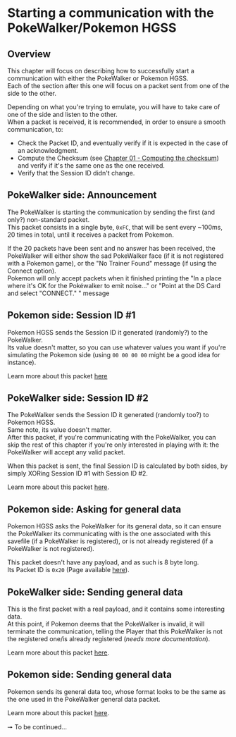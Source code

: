 # Starting a communication with the PokeWalker/Pokemon HGSS
## Overview
This chapter will focus on describing how to successfully start a communication with either the PokeWalker or Pokemon HGSS.  
Each of the section after this one will focus on a packet sent from one of the side to the other.

Depending on what you're trying to emulate, you will have to take care of one of the side and listen to the other.  
When a packet is received, it is recommended, in order to ensure a smooth communication, to:
- Check the Packet ID, and eventually verify if it is expected in the case of an acknowledgment.
- Compute the Checksum (see [Chapter 01 - Computing the checksum](01%20-%20Packet%20Format.md#computing-the-checksum)) and verify if it's the same one as the one received.
- Verify that the Session ID didn't change.

## PokeWalker side: Announcement
The PokeWalker is starting the communication by sending the first (and only?) non-standard packet.  
This packet consists in a single byte, ``0xFC``, that will be sent every ~100ms, 20 times in total, until it receives a packet from Pokemon.

If the 20 packets have been sent and no answer has been received, the PokeWalker will either show the sad PokeWalker face (if it is not registered with a Pokemon game), or the "No Trainer Found" message (if using the Connect option).  
Pokemon will only accept packets when it finished printing the "In a place where it's OK for the Pokéwalker to emit noise..." or "Point at the DS Card and select "CONNECT." " message

## Pokemon side: Session ID #1
Pokemon HGSS sends the Session ID it generated (randomly?) to the PokeWalker.  
Its value doesn't matter, so you can use whatever values you want if you're simulating the Pokemon side (using ``00 00 00 00`` might be a good idea for instance).

Learn more about this packet [here](Packets/0xFA%20-%20Pokemon%20Session%20ID.md)

## PokeWalker side: Session ID #2
The PokeWalker sends the Session ID it generated (randomly too?) to Pokemon HGSS.  
Same note, its value doesn't matter.  
After this packet, if you're communicating with the PokeWalker, you can skip the rest of this chapter if you're only interested in playing with it: the PokeWalker will accept any valid packet.

When this packet is sent, the final Session ID is calculated by both sides, by simply XORing Session ID #1 with Session ID #2.

Learn more about this packet [here](Packets/0xF8%20-%20PokeWalker%20Session%20ID.md).

## Pokemon side: Asking for general data
Pokemon HGSS asks the PokeWalker for its general data, so it can ensure the PokeWalker its communicating with is the one associated with this savefile (if a PokeWalker is registered), or is not already registered (if a PokeWalker is not registered).

This packet doesn't have any payload, and as such is 8 byte long.  
Its Packet ID is ``0x20`` (Page available [here](Packets/0x20%20-%20Asking%20for%20General%20Data.md)).

## PokeWalker side: Sending general data
This is the first packet with a real payload, and it contains some interesting data.  
At this point, if Pokemon deems that the PokeWalker is invalid, it will terminate the communication, telling the Player that this PokeWalker is not the registered one/is already registered (_needs more documentation_).

Learn more about this packet [here](Packets/0x22%20-%20General%20Data.md).

## Pokemon side: Sending general data
Pokemon sends its general data too, whose format looks to be the same as the one used in the PokeWalker general data packet.

Learn more about this packet [here](Packets/0x40%20-%20General%20Data.md).

🠖 To be continued...